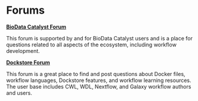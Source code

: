 # Forums

[**BioData Catalyst Forum**](https://bdcatalyst.freshdesk.com/support/discussions/60000024585)

This forum is supported by and for BioData Catalyst users and is a place for questions related to all aspects of the ecosystem, including workflow development.



[**Dockstore Forum**](https://discuss.dockstore.org/)

This forum is a great place to find and post questions about Docker files, workflow languages, Dockstore features, and workflow learning resources. The user base includes CWL, WDL, Nextflow, and Galaxy workflow authors and users.



